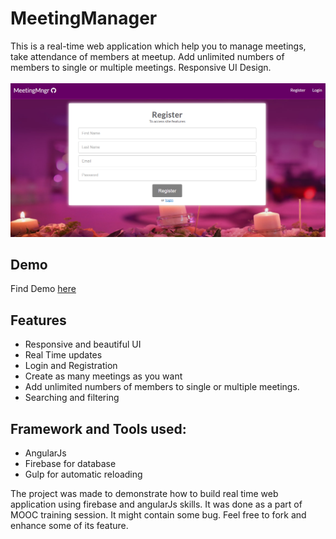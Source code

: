 # MeetingManager
This is a real-time web application which help you to manage meetings, take attendance of members at meetup. Add unlimited numbers of members to single or multiple meetings. Responsive UI Design. 
<br>
<br>
<img src="screenshots/register.png" alt="screenshots"/>

<h2>Demo</h2>
Find Demo <a href="http://abhishekraj.info/apps/MeetingManager/" target="_blank"> here</a>

<h2>Features</h2>
<ul>
<li> Responsive and beautiful UI</li>
<li> Real Time updates</li>
<li> Login and Registration</li>
<li> Create as many meetings as you want</li>
<li> Add unlimited numbers of members to single or multiple meetings.</li>
<li> Searching and filtering</li>
</ul>


<h2>Framework and Tools used:</h2>

<ul>
<li> AngularJs</li>
<li> Firebase for database</li>
<li>Gulp for automatic reloading</li>
</ul>

<p>The project was made to demonstrate how to build real time web application using firebase and angularJs skills. It was done as a part of MOOC training session. It might contain some bug. Feel free to fork and enhance some of its feature.<p>

